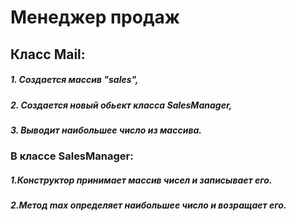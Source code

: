 # Менеджер продаж

## Класс Mail:

##### 1. Создается массив "sales",
##### 2. Создается новый обьект класса SalesManager,
##### 3. Выводит наибольшее число из массива.

### В классе SalesManager:

##### 1.Конструктор принимает массив чисел и записывает его.
##### 2.Метод max определяет наибольшее число и возращает его.




